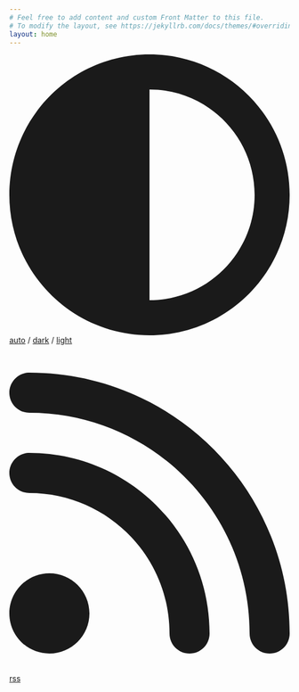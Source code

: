 ```yaml
---
# Feel free to add content and custom Front Matter to this file.
# To modify the layout, see https://jekyllrb.com/docs/themes/#overriding-theme-defaults
layout: home
---
```

<p>
    <svg class="icon" xmlns="http://www.w3.org/2000/svg" viewBox="0 0 512 512">
        <!--! Font Awesome Pro 6.2.1 by @fontawesome - https://fontawesome.com License - https://fontawesome.com/license (Commercial License) Copyright 2022 Fonticons, Inc. -->
        <path d="M448 256c0-106-86-192-192-192V448c106 0 192-86 192-192zm64 0c0 141.4-114.6 256-256 256S0 397.4 0 256S114.6 0 256 0S512 114.6 512 256z"
        fill="currentColor" />
    </svg>
    <a class="permalink" href="#" onclick="setAppearance('auto')">auto</a> / 
    <a class="permalink" href="#" onclick="setAppearance('dark')">dark</a> / 
    <a class="permalink" href="#" onclick="setAppearance('light')">light</a>
</p>
<p>
    <svg class="icon" xmlns="http://www.w3.org/2000/svg" viewBox="0 0 448 512">
        <!--! Font Awesome Pro 6.2.1 by @fontawesome - https://fontawesome.com License - https://fontawesome.com/license (Commercial License) Copyright 2022 Fonticons, Inc. -->
        <path d="M0 64C0 46.3 14.3 32 32 32c229.8 0 416 186.2 416 416c0 17.7-14.3 32-32 32s-32-14.3-32-32C384 253.6 226.4 96 32 96C14.3 96 0 81.7 0 64zM128 416c0 35.3-28.7 64-64 64s-64-28.7-64-64s28.7-64 64-64s64 28.7 64 64zM32 160c159.1 0 288 128.9 288 288c0 17.7-14.3 32-32 32s-32-14.3-32-32c0-123.7-100.3-224-224-224c-17.7 0-32-14.3-32-32s14.3-32 32-32z"
        fill="currentColor" />
    </svg>
    <a class="permalink" href="/feed.xml">rss</a>
</p>
